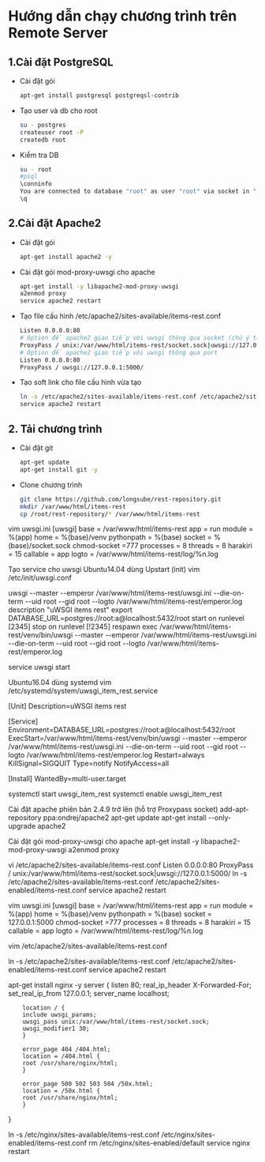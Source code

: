 # Hướng dẫn chạy chương trình trên Remote Server

## 1.Cài đặt PostgreSQL
  - Cài đặt gói
  	```sh
  	apt-get install postgresql postgreqsl-contrib
  	```
  - Tạo user và db cho root
 	```sh
	su - postgres
	createuser root -P
	createdb root
	```

  - Kiểm tra DB
  	```sh
  	su - root
	#psql
	\conninfo
	You are connected to database "root" as user "root" via socket in "/var/run/postgresql" at port "5432".
	\q
	```

## 2.Cài đặt Apache2
  - Cài đặt gói
  	```sh
  	apt-get install apache2 -y
  	```
  - Cài đặt gói mod-proxy-uwsgi cho apache
	```sh
	apt-get install -y libapache2-mod-proxy-uwsgi
	a2enmod proxy
	service apache2 restart
	```

  - Tạo file cấu hình /etc/apache2/sites-available/items-rest.conf
	```sh
	Listen 0.0.0.0:80
	# Option để apache2 giao tiếp với uwsgi thông qua socket (chú ý từ apache 2.4.9 trở lên mới hỗ trợ)
	ProxyPass / unix:/var/www/html/items-rest/socket.sock|uwsgi://127.0.0.1:5000/
	# Option để apache2 giao tiếp với uwsgi thông qua port
	Listen 0.0.0.0:80
	ProxyPass / uwsgi://127.0.0.1:5000/
	```
  - Tạo soft link cho file cấu hình vừa tạo 
	```sh
	ln -s /etc/apache2/sites-available/items-rest.conf /etc/apache2/sites-enabled/items-rest.conf
	service apache2 restart
	```

## 2. Tải chương trình
  - Cài đặt git
  	```sh
  	apt-get update
  	apt-get install git -y
  	```
  - Clone chương trình
  	```sh
  	git clone https://github.com/longsube/rest-repository.git
  	mkdir /var/www/html/items-rest
  	cp /root/rest-repository/* /var/www/html/items-rest
  	```
vim uwsgi.ini
[uwsgi]
base = /var/www/html/items-rest
app = run
module = %(app)
home = %(base)/venv
pythonpath = %(base)
socket = %(base)/socket.sock
chmod-socket =777
processes = 8
threads = 8
harakiri = 15
callable = app
logto = /var/www/html/items-rest/log/%n.log

Tạo service cho uwsgi
Ubuntu14.04 dùng Upstart (init)
vim /etc/init/uwsgi.conf

uwsgi --master --emperor /var/www/html/items-rest/uwsgi.ini --die-on-term --uid root --gid root --logto /var/www/html/items-rest/emperor.log
description "uWSGI items rest"
export DATABASE_URL=postgres://root:a@localhost:5432/root
start on runlevel [2345]
stop on runlevel [!2345]
respawn
exec /var/www/html/items-rest/venv/bin/uwsgi --master --emperor /var/www/html/items-rest/uwsgi.ini --die-on-term --uid root --gid root --logto /var/www/html/items-rest/emperor.log

service uwsgi start

Ubuntu16.04 dùng systemd
vim /etc/systemd/system/uwsgi_item_rest.service

[Unit]
Description=uWSGI items rest


[Service]
Environment=DATABASE_URL=postgres://root:a@localhost:5432/root
ExecStart=/var/www/html/items-rest/venv/bin/uwsgi --master --emperor /var/www/html/items-rest/uwsgi.ini --die-on-term --uid root --gid root --logto /var/www/html/items-rest/emperor.log
Restart=always
KillSignal=SIGQUIT
Type=notify
NotifyAccess=all

[Install]
WantedBy=multi-user.target

systemctl start uwsgi_item_rest
systemctl enable uwsgi_item_rest




Cài đặt apache phiên bản 2.4.9 trở lên (hỗ trợ Proxypass socket)
add-apt-repository ppa:ondrej/apache2
apt-get update
apt-get install --only-upgrade apache2

Cài đặt gói mod-proxy-uwsgi cho apache
apt-get install -y libapache2-mod-proxy-uwsgi
a2enmod proxy


vi /etc/apache2/sites-available/items-rest.conf
Listen 0.0.0.0:80
ProxyPass / unix:/var/www/html/items-rest/socket.sock|uwsgi://127.0.0.1:5000/
ln -s /etc/apache2/sites-available/items-rest.conf /etc/apache2/sites-enabled/items-rest.conf
service apache2 restart




vim uwsgi.ini
[uwsgi]
base = /var/www/html/items-rest
app = run
module = %(app)
home = %(base)/venv
pythonpath = %(base)
socket =  127.0.0.1:5000
chmod-socket =777
processes = 8
threads = 8
harakiri = 15
callable = app
logto = /var/www/html/items-rest/log/%n.log

vim /etc/apache2/sites-available/items-rest.conf

ln -s /etc/apache2/sites-available/items-rest.conf /etc/apache2/sites-enabled/items-rest.conf
service apache2 restart


apt-get install nginx -y
server {
        listen 80;
        real_ip_header X-Forwarded-For;
        set_real_ip_from 127.0.0.1;
        server_name localhost;

        location / {
        include uwsgi_params;
        uwsgi_pass unix:/var/www/html/items-rest/socket.sock;
        uwsgi_modifier1 30;
        }

        error_page 404 /404.html;
        location = /404.html {
        root /usr/share/nginx/html;
        }

        error_page 500 502 503 504 /50x.html;
        location = /50x.html {
        root /usr/share/nginx/html;
        }
}

ln -s /etc/nginx/sites-available/items-rest.conf /etc/nginx/sites-enabled/items-rest.conf
rm /etc/nginx/sites-enabled/default
service nginx restart




